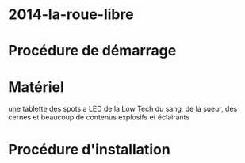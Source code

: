 2014-la-roue-libre
==================

Procédure de démarrage
==================

Matériel
==================
une tablette
des spots a LED
de la Low Tech
du sang, de la sueur, des cernes et beaucoup de contenus explosifs et éclairants

Procédure d'installation
==================

